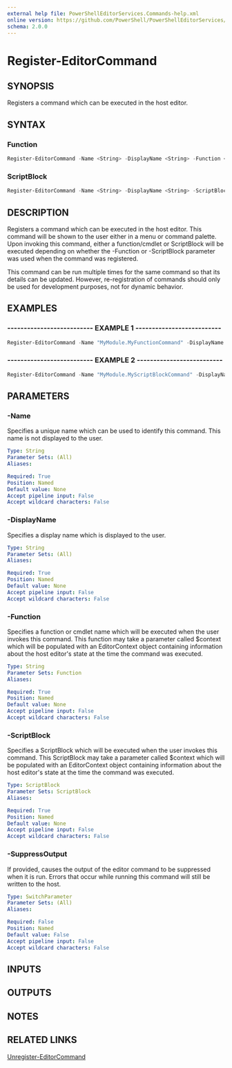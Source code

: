 ```yaml
---
external help file: PowerShellEditorServices.Commands-help.xml
online version: https://github.com/PowerShell/PowerShellEditorServices/tree/master/module/docs/Register-EditorCommand.md
schema: 2.0.0
---
```


# Register-EditorCommand

## SYNOPSIS

Registers a command which can be executed in the host editor.

## SYNTAX

### Function

```powershell
Register-EditorCommand -Name <String> -DisplayName <String> -Function <String> [-SuppressOutput]
```

### ScriptBlock

```powershell
Register-EditorCommand -Name <String> -DisplayName <String> -ScriptBlock <ScriptBlock> [-SuppressOutput]
```

## DESCRIPTION

Registers a command which can be executed in the host editor. This
command will be shown to the user either in a menu or command palette.
Upon invoking this command, either a function/cmdlet or ScriptBlock will
be executed depending on whether the -Function or -ScriptBlock parameter
was used when the command was registered.

This command can be run multiple times for the same command so that its
details can be updated. However, re-registration of commands should only
be used for development purposes, not for dynamic behavior.

## EXAMPLES

### -------------------------- EXAMPLE 1 --------------------------

```powershell
Register-EditorCommand -Name "MyModule.MyFunctionCommand" -DisplayName "My function command" -Function Invoke-MyCommand -SuppressOutput
```

### -------------------------- EXAMPLE 2 --------------------------

```powershell
Register-EditorCommand -Name "MyModule.MyScriptBlockCommand" -DisplayName "My ScriptBlock command" -ScriptBlock { Write-Output "Hello from my command!" }
```

## PARAMETERS

### -Name

Specifies a unique name which can be used to identify this command.
This name is not displayed to the user.

```yaml
Type: String
Parameter Sets: (All)
Aliases:

Required: True
Position: Named
Default value: None
Accept pipeline input: False
Accept wildcard characters: False
```

### -DisplayName

Specifies a display name which is displayed to the user.

```yaml
Type: String
Parameter Sets: (All)
Aliases:

Required: True
Position: Named
Default value: None
Accept pipeline input: False
Accept wildcard characters: False
```

### -Function

Specifies a function or cmdlet name which will be executed when the user
invokes this command. This function may take a parameter called $context
which will be populated with an EditorContext object containing information
about the host editor's state at the time the command was executed.

```yaml
Type: String
Parameter Sets: Function
Aliases:

Required: True
Position: Named
Default value: None
Accept pipeline input: False
Accept wildcard characters: False
```

### -ScriptBlock

Specifies a ScriptBlock which will be executed when the user invokes this
command. This ScriptBlock may take a parameter called $context
which will be populated with an EditorContext object containing information
about the host editor's state at the time the command was executed.

```yaml
Type: ScriptBlock
Parameter Sets: ScriptBlock
Aliases:

Required: True
Position: Named
Default value: None
Accept pipeline input: False
Accept wildcard characters: False
```

### -SuppressOutput

If provided, causes the output of the editor command to be suppressed when
it is run. Errors that occur while running this command will still be
written to the host.

```yaml
Type: SwitchParameter
Parameter Sets: (All)
Aliases:

Required: False
Position: Named
Default value: False
Accept pipeline input: False
Accept wildcard characters: False
```

## INPUTS

## OUTPUTS

## NOTES

## RELATED LINKS

[Unregister-EditorCommand](Unregister-EditorCommand.md)

